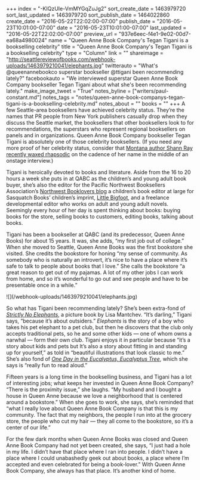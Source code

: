 +++
index = "-KIQzUIe-VmMYGqZuJg2"
sort_create_date = 1463979720
sort_last_updated = 1463979720
sort_publish_date = 1464022860
create_date = "2016-05-22T22:02:00-07:00"
publish_date = "2016-05-23T10:01:00-07:00"
date = "2016-05-23T10:01:00-07:00"
last_updated = "2016-05-22T22:02:00-07:00"
preview_url = "937e6eec-f4e1-9e02-00d7-ea68a4980024"
name = "Queen Anne Book Company's Tegan Tigani is a bookselling celebrity"
title = "Queen Anne Book Company's Tegan Tigani is a bookselling celebrity"
type = "Column"
link = ""
shareimage = "http://seattlereviewofbooks.com/webhook-uploads/1463979210041/elephants.jpg"
twitterauto = "What's @queenannebookco superstar bookseller @ttigani been recommending lately?"
facebookauto = "We interviewed superstar Queen Anne Book Company bookseller Tegan Tigani about what she's been recommending lately."
make_image_tweet = "True"
notes_byline = ["writers/paul-constant.md"]
notes_tags = "notes/queen-anne-book-companys-tegan-tigani-is-a-bookselling-celebrity.md"
notes_about = ""
books = ""
+++
A few Seattle-area booksellers have achieved celebrity status. They’re the names that PR people from New York publishers casually drop when they discuss the Seattle market, the booksellers that other booksellers look to for recommendations, the superstars who represent regional booksellers on panels and in organizations. Queen Anne Book Company bookseller Tegan Tigani is absolutely one of those celebrity booksellers. (If you need any more proof of her celebrity status, consider that [Montana author Shann Ray recently waxed rhapsodic]( http://seattlereviewofbooks.com/notes/2016/05/06/talking-with-shann-ray-about-forgiveness-masculinity-and-the-violence-of-western-literature/) on the cadence of her name in the middle of an onstage interview.)

Tigani is heroically devoted to books and literature. Aside from the 16 to 20 hours a week she puts in at QABC as the children’s and young adult book buyer, she’s also the editor for the Pacific Northwest Booksellers Association’s [Northwest Booklovers blog](http://nwbooklovers.org/) a children’s book editor at large for Sasquatch Books’ children’s imprint, [Little Bigfoot](http://www.sasquatchbooks.com/meet-little-bigfoot/), and a freelance developmental editor who works on adult and young adult novels. Seemingly every hour of her day is spent thinking about books: buying books for the store, selling books to customers, editing books, talking about books.

Tigani has been a bookseller at QABC (and its predecessor, Queen Anne Books) for about 15 years. It was, she adds, “my first job out of college.” When she moved to Seattle, Queen Anne Books was the first bookstore she visited. She credits the bookstore for honing “my sense of community. As somebody who is naturally an introvert, it’s nice to have a place where it’s safe to talk to people about books that I love.” She calls the bookstore “a great reason to get out of my pajamas. A lot of my other jobs I can work from home, and so it’s wonderful to go out and see people and have to be presentable once in a while.”

<p class="image-left">![](/webhook-uploads/1463979210041/elephants.jpg)</p>

So what has Tigani been recommending lately? She’s been extra-fond of [*Strictly No Elephants*](http://books.simonandschuster.com/Strictly-No-Elephants/Lisa-Mantchev/9781481416474), a picture book by Lisa Mantchev. “It’s darling,” Tigani says, “because it’s about outsiders.” *Elephants* is the story of a boy who takes his pet elephant to a pet club, but then he discovers that the club only accepts traditional pets, so he and some other kids — one of whom owns a narwhal — form their own club.  Tigani enjoys it in particular because “it’s a story about kids and pets but It’s also a story about fitting in and standing up for yourself,” as told in “beautiful illustrations that look classic to me.” She’s also fond of [*One Day in the Eucalyptus, Eucalyptus Tree*](https://www.harpercollins.com/9780062354853/one-day-in-the-eucalyptus-eucalyptus-tree), which she says is “really fun to read aloud.”
 
Fifteen years is a long time in the bookselling business, and Tigani has a lot of interesting jobs; what keeps her invested in Queen Anne Book Company? “There is the proximity issue,” she laughs. “My husband and I bought a house in Queen Anne because we love a neighborhood that is centered around a bookstore.” When she goes to work, she says, she’s reminded that “what I really love about Queen Anne Book Company is that this is my community. The fact that my neighbors, the people I run into at the grocery store, the people who cut my hair — they all come to the bookstore, so it’s a center of our life.” 

For the few dark months when Queen Anne Books was closed and Queen Anne Book Company had not yet been created, she says, “I just had a hole in my life. I didn’t have that place where I ran into people. I didn’t have a place where I could unabashedly geek out about books, a place where I’m accepted and even celebrated for being a book-lover.” With Queen Anne Book Company, she always has that place. It’s another kind of home.

